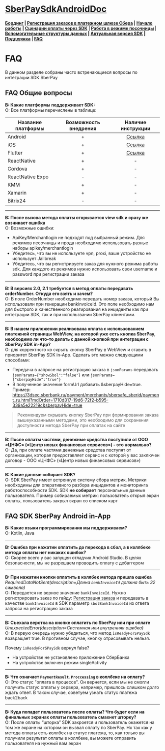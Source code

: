 # [SberPaySdkAndroidDoc](https://sdkpay.github.io/SberPaySdkAndroidDoc/)

#### [Бординг](https://sdkpay.github.io/SberPaySdkAndroidDoc/boarding) | [Регистрация заказов в платежном шлюзе Сбера](https://sdkpay.github.io/SberPaySdkAndroidDoc/order_registration) | [Начало работы](https://sdkpay.github.io/SberPaySdkAndroidDoc/start) | [Сценарии оплаты через SDK](https://sdkpay.github.io/SberPaySdkAndroidDoc/payment_script) | [Работа в режиме посочницы](https://sdkpay.github.io/SberPaySdkAndroidDoc/sandbox_mode) | [Вспомогательные структуры данных](https://sdkpay.github.io/SberPaySdkAndroidDoc/data_structures) | [Актуальная версия SDK](https://sdkpay.github.io/SberPaySdkAndroidDoc/version) | [Поддержка](https://sdkpay.github.io/SberPaySdkAndroidDoc/support) | [FAQ](https://sdkpay.github.io/SberPaySdkAndroidDoc/faq)

# FAQ

В данном разделе собраны часто встречающиеся вопросы по интеграции SDK SberPay

## FAQ Общие вопросы

**В: Какие платформы поддерживает SDK:**  
О: Все платформы перечислены в таблице:

|Название платформы|Возможность внедрения|Наличие инструкции|
|---|:---:|:---:|
|Android|+|[Ссылка](https://sdkpay.github.io/SberPaySdkAndroidDoc/)|
|iOS|+|[Ссылка](https://sdkpay.github.io/SberPaySdkIOSDoc/)|
|Flutter|+|[Ссылка](https://sdkpay.github.io/SberPaySdkFlutterDoc/)|
|ReactNative|+|-|
|Cordova|+|-|
|ReactNative Expo|-|-|
|KMM|+|-|
|Xamarin|+|-|
|Bitrix24|-|-|

---

**В: После вызова метода оплаты открывается view sdk и сразу же возникает ошибка**  
О: Возможные ошибки:
- ApiKey/Merchantlogin не подходят под выбранный режим. Для режимов песочницы и прода необходимо использовать разные наборы apikey/merchantlogin
- Убедитесь, что вы не используете vpn, proxi, ваше устройство не использует Jailbreak
- Убедитесь, что вы регистрируете заказ для нужного режима работы sdk. Для каждого из режимов нужно использовать свои username и password при регистрации заказа

---

**В: В версиях 2.0, 2.1 требуется в метод оплаты передавать orderNumber. Откуда его взять и зачем?**  
О: В поле OrderNumber необходимо передать номер заказа, который Вы использовали при генерации bankinvoiceId. Это поле необходимо нам для быстрого и качественного реагирования на инциденты как при интеграции SDK, так и при использвании SberPay клиентами.

---

**В: В нашем приложении реализована оплата с использованием платежной страницы WebView, на которой уже есть кнопка SberPay, необходимо ли что-то делать с данной кнопкой при интеграции с SberPay SDK in-App?**  
О: для корректного ко скрыть кнопку SberPay в WebView и ставить в приоритет SberPay SDK in-App. Сделать это можно следующими способами:
- Передача в запросе на регистрацию заказа в `jsonParams` передавать `jsonParams={"showSbol":"false"}` или `jsonParams={"sberpayHide":"true"}`
- В полученное значение formUrl добавить &sberpayHide=true.  
Пример: https://3dsec.sberbank.ru/payment/merchants/sbersafe_sberid/payment_ru.html?mdOrder=1710d317-19d6-72f2-b595-339a5e22219c&sberpayHide=true

>Рекомендуем скрывать кнопку SberPay при формировании заказа вышеуказанными методами, это необходимо для сохранения доступности метода SberPay при оплатах на сайте

---

**В: После оплаты частями, денежные средства поступили от ООО «ЦНФС» («Центр новых финансовых сервисов») - это нормально?**  
О: Да, при оплате частями денежные средства поступят от организации, которая предоставляет сервис и с которой у вас заключен договор - ООО «ЦНФС» («Центр новых финансовых сервисов»)

---

**В: Какие данные собирает SDK?**  
О: SDK SberPay имеет встренную систему сбора метрик. Метрики необходимы для оперативного разбора инцидентов и мониторинга работоспособности SDK. SDK **не собирает** персональные данные пользователя. Пример собираемых метрик: пользователь открыл экран оплаты, пользователь закрыл экран со списком карт

## FAQ SDK SberPay Android in-App

**В: Какие языки программирования мы поддерживаем?**  
О: Kotlin, Java

---

**В: Ошибка при нажатии оплатить до перехода в сбол, а в коллбеке метода оплаты нет никаких ошибок?**  
О: Скорее всего у вас запущен отладчик Android Studio. В целях безопасности, мы не разрешаем проводить оплату с дебаггером

---

**В: При нажатии кнопки оплатить в коллбек метода пришла ошибка** *RequiredDataNotSent(description=Длина `bankInvoiceId` должна быть 32 символа)*  
О: Передается не верное значение `bankInvoiceId`. Нужно регистрировать заказ по гайду: [Регистрация заказа](https://sdkpay.github.io/SberPaySdkAndroidDoc/order_registration#rbs) и передавать в качестве `bankInvoiceId` в SDK параметр `sbolBankInvoiceId` из ответа запроса на регистрацию заказа

---

**В: Съехала верстка на кнопке оплатить по SberPay или при оплате** *UnexpectedError(description=Системная или внутренняя ошибка)*  
О: В первую очередь нужно убедиться, что метод `isReadyForSPaySdk` возвращает true. В противном случае, кнопку отрисовывать нельзя.

Почему `isReadyForSPaySdk` вернул false?
- На устройстве не установлено приложение СберБанка
- На устройстве включен режим singleActivity

---

**В: Что означает `PaymentResult.Proccessing` в коллбеке на оплату?**  
О: Это статус "оплата в процессе". Он вернется, если мы не смогли получить статус оплаты у сервера, например, пришлось слишком долго ждать ответ. В таком случае, советуем узнать статус платежа back2back

---

**В: Куда попадет пользователь после оплаты? Что будет если на финальных экранах оплаты пользователь смахнет шторку?**  
О: После оплаты “шторка” SDK закроется и пользователь окажется на том же экране на котором он вызвал оплату по SberPay. Но так как у метода оплаты есть коллбек на статус платежа, то, как только вы получили результат оплаты в коллбеке, вы можете отправить пользователя на нужный вам экран
